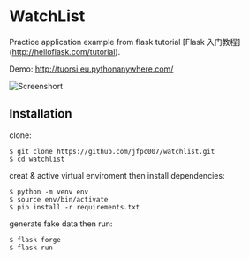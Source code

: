 # WatchList 

Practice application example from flask tutorial [Flask 入门教程] (http://helloflask.com/tutorial).

Demo: http://tuorsi.eu.pythonanywhere.com/

![Screenshort](screenshort_watchlist.png)

## Installation

clone: 
```
$ git clone https://github.com/jfpc007/watchlist.git
$ cd watchlist
```
creat & active virtual enviroment then install dependencies:
```
$ python -m venv env 
$ source env/bin/activate
$ pip install -r requirements.txt
```

generate fake data then run:
```
$ flask forge
$ flask run
```